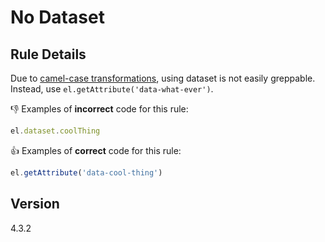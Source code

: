 # No Dataset

## Rule Details

Due to [camel-case transformations](https://developer.mozilla.org/en-US/docs/Web/API/HTMLElement/dataset#Name_conversion), using dataset is not easily greppable. Instead, use `el.getAttribute('data-what-ever')`.

👎 Examples of **incorrect** code for this rule:

```js
el.dataset.coolThing
```

👍 Examples of **correct** code for this rule:

```js
el.getAttribute('data-cool-thing')
```

## Version

4.3.2
